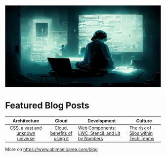 ![Header](header.jpg)

# Featured Blog Posts

|                                Architecture                               	|                                      Cloud                                      	| Development                                                                                                                                        	| Culture                                                                             	|
|:-------------------------------------------------------------------------:	|:-------------------------------------------------------------------------------:	|----------------------------------------------------------------------------------------------------------------------------------------------------	|-------------------------------------------------------------------------------------	|
| [CSS, a vast and unknown universe](https://www.abimaelbarea.com/blog/css) 	| [Cloud, benefits of using it](https://www.abimaelbarea.com/blog/cloud-benefits) 	| [Web Components: LWC, Stencil, and Lit by Numbers](https://medium.com/front-end-weekly/web-components-lwc-stencil-and-lit-by-numbers-b158efcf82f7) 	| [The risk of Silos within Tech Teams](https://www.abimaelbarea.com/blog/tech-silos) 	|

More on https://www.abimaelbarea.com/blog
